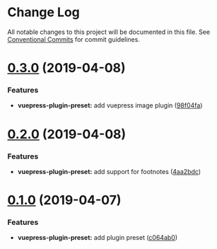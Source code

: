 # Change Log

All notable changes to this project will be documented in this file.
See [Conventional Commits](https://conventionalcommits.org) for commit guidelines.

# [0.3.0](https://github.com/stasson/markspec/compare/v0.2.0...v0.3.0) (2019-04-08)


### Features

* **vuepress-plugin-preset:** add vuepress image plugin ([98f04fa](https://github.com/stasson/markspec/commit/98f04fa))





# [0.2.0](https://github.com/stasson/markspec/compare/v0.1.0...v0.2.0) (2019-04-08)


### Features

* **vuepress-plugin-preset:** add support for footnotes ([4aa2bdc](https://github.com/stasson/markspec/commit/4aa2bdc))





# [0.1.0](https://github.com/stasson/markspec/compare/v0.0.1...v0.1.0) (2019-04-07)


### Features

* **vuepress-plugin-preset:** add plugin preset ([c064ab0](https://github.com/stasson/markspec/commit/c064ab0))
